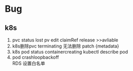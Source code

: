 # Bug
## k8s
1. pvc status lost  pv edit claimRef  release >>avliable
2. k8s删除pvc terminating 无法删除  patch {metadata}
3. k8s pod status containercreating
kubectl describe pod <pod-name>  
4. pod crashloopbackoff   
RDS  设置白名单 